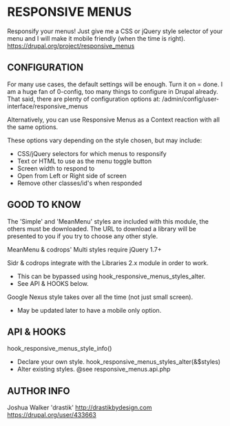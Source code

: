 # RESPONSIVE MENUS

Responsify your menus! Just give me a CSS or jQuery style selector
of your menu and I will make it mobile friendly (when the time is right).
<https://drupal.org/project/responsive_menus>

## CONFIGURATION

For many use cases, the default settings will be enough.  Turn it on = done.
I am a huge fan of 0-config, too many things to configure in Drupal already.
That said, there are plenty of configuration options at:
/admin/config/user-interface/responsive_menus

Alternatively, you can use Responsive Menus as a Context reaction with all
the same options.

These options vary depending on the style chosen, but may include:
- CSS/jQuery selectors for which menus to responsify
- Text or HTML to use as the menu toggle button
- Screen width to respond to
- Open from Left or Right side of screen
- Remove other classes/id's when responded

## GOOD TO KNOW

The 'Simple' and 'MeanMenu' styles are included with this module, the others
must be downloaded.  The URL to download a library will be presented to you if
you try to choose any other style.

MeanMenu & codrops' Multi styles require jQuery 1.7+

Sidr & codrops integrate with the Libraries 2.x module in order to work.
- This can be bypassed using hook_responsive_menus_styles_alter.
- See API & HOOKS below.

Google Nexus style takes over all the time (not just small screen).
- May be updated later to have a mobile only option.

## API & HOOKS

hook_responsive_menus_style_info()
- Declare your own style.
hook_responsive_menus_styles_alter(&$styles)
- Alter existing styles.
@see responsive_menus.api.php

## AUTHOR INFO

Joshua Walker 'drastik'
<http://drastikbydesign.com>
<https://drupal.org/user/433663>
